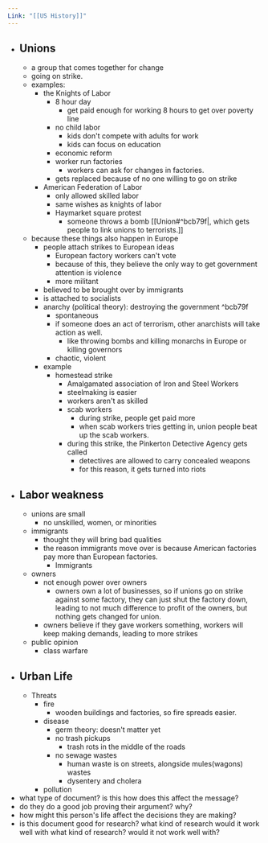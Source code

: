 ```yaml
---
Link: "[[US History]]"
---
```

- ## Unions 
	- a group that comes together for change
	- going on strike.
	- examples:
		- the Knights of Labor
			- 8 hour day
				- get paid enough for working 8 hours to get over poverty line
			- no child labor
				- kids don't compete with adults for work
				- kids can focus on education
			- economic reform
			- worker run factories
				- workers can ask for changes in factories.
			- gets replaced because of no one willing to go on strike
		- American Federation of Labor
			- only allowed skilled labor
			- same wishes as knights of labor
			- Haymarket square protest
				- someone throws a bomb [[Union#^bcb79f|, which gets people to link unions to terrorists.]]
	- because these things also happen in Europe
		- people attach strikes to European ideas
			- European factory workers can't vote
			- because of this, they believe the only way to get government attention is violence
			- more militant
		- believed to be brought over by immigrants
		- is attached to socialists
		- anarchy (political theory): destroying the government  ^bcb79f
			- spontaneous 
			- if someone does an act of terrorism, other anarchists will take action as well.
				- like throwing bombs and killing monarchs in Europe or killing governors
			- chaotic, violent
		- example
			- homestead strike
				- Amalgamated association of Iron and Steel Workers
				- steelmaking is easier
				- workers aren't as skilled
				- scab workers
					- during strike, people get paid more
					- when scab workers tries getting in, union people beat up the scab workers.
				- during this strike, the Pinkerton Detective Agency gets called
					- detectives are allowed to carry concealed weapons
					- for this reason, it gets turned into riots
- ## Labor weakness
	- unions are small
		- no unskilled, women, or minorities
	- immigrants
		- thought they will bring bad qualities
		- the reason immigrants move over is because American factories pay more than European factories.
			- Immigrants 
	- owners
		- not enough power over owners
			- owners own a lot of businesses, so if unions go on strike against some factory, they can just shut the factory down, leading to not much difference to profit of the owners, but nothing gets changed for union.
		-  owners believe if they gave workers something, workers will keep making demands, leading to more strikes
	- public opinion
		- class warfare
- ## Urban Life
	- Threats
		- fire
			- wooden buildings and factories, so fire spreads easier.
		- disease
			- germ theory: doesn't matter yet
			- no trash pickups
				- trash rots in the middle of the roads
			- no sewage wastes
				- human waste is on streets, alongside mules(wagons) wastes
				- dysentery and cholera
		- pollution
- what type of document? is this how does this affect the message?
- do they do a good job proving their argument? why?
- how might this person's life affect the decisions they are making?
- is this document good for research? what kind of research would it work well with what kind of research? would it not work well with?